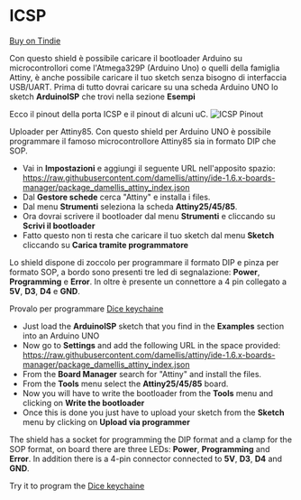 # ICSP
[Buy on Tindie](https://www.tindie.com/products/chris_maker_/attiny85-uploader/)

Con questo shield è possibile caricare il bootloader Arduino su microcontrollori come l'Atmega329P (Arduino Uno) o quelli della famiglia Attiny, è anche possibile
caricare il tuo sketch senza bisogno di interfaccia USB/UART.
Prima di tutto dovrai caricare su una scheda Arduino UNO lo sketch **ArduinoISP** che trovi nella sezione **Esempi** 


Ecco il pinout della porta ICSP e il pinout di alcuni uC.
![ICSP Pinout](https://github.com/ChristianIannella/ICSP/blob/main/ICSP%20Pinout.png)


Uploader per Attiny85. Con questo shield per Arduino UNO è possibile programmare il famoso microcontrollore Attiny85 sia in formato DIP che SOP. 


- Vai in **Impostazioni** e aggiungi il seguente URL nell'apposito spazio: 
https://raw.githubusercontent.com/damellis/attiny/ide-1.6.x-boards-manager/package_damellis_attiny_index.json
- Dal **Gestore schede** cerca "Attiny" e installa i files.
- Dal menu **Strumenti** seleziona la scheda **Attiny25/45/85**.
- Ora dovrai scrivere il bootloader dal menu **Strumenti** e cliccando su **Scrivi il bootloader**
- Fatto questo non ti resta che caricare il tuo sketch dal menu **Sketch** cliccando su **Carica tramite programmatore**

Lo shield dispone di zoccolo per programmare il formato DIP e pinza per formato SOP, a bordo sono presenti tre led di segnalazione: **Power**, **Programming** e **Error**. 
In oltre è presente un connettore a 4 pin collegato a **5V**, **D3**, **D4** e **GND**.


Provalo per programmare [Dice keychaine](https://www.tindie.com/products/chris_maker_/attiny85-keychain-dice/)


- Just load the **ArduinoISP** sketch that you find in the **Examples** section into an Arduino UNO
- Now go to **Settings** and add the following URL in the space provided:
https://raw.githubusercontent.com/damellis/attiny/ide-1.6.x-boards-manager/package_damellis_attiny_index.json
- From the **Board Manager** search for "Attiny" and install the files.
- From the **Tools** menu select the **Attiny25/45/85** board.
- Now you will have to write the bootloader from the **Tools** menu and clicking on **Write the bootloader**
- Once this is done you just have to upload your sketch from the **Sketch** menu by clicking on **Upload via programmer**



The shield has a socket for programming the DIP format and a clamp for the SOP format, on board there are three LEDs: **Power**, **Programming** and **Error**.
In addition there is a 4-pin connector connected to **5V**, **D3**, **D4** and **GND**.


Try it to program the [Dice keychaine](https://www.tindie.com/products/chris_maker_/attiny85-keychain-dice/)
